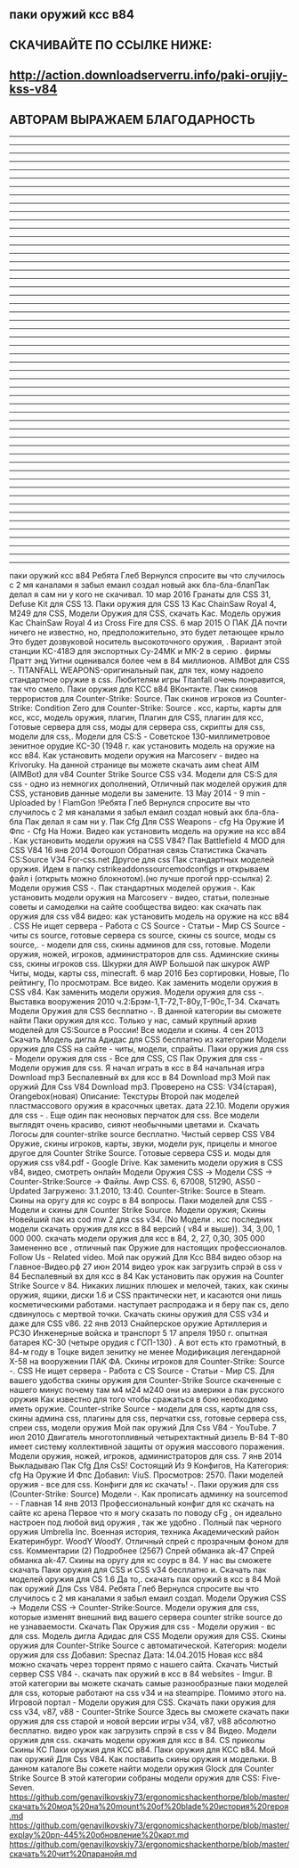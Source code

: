 паки оружий ксс в84
--------------------------------------------------
СКАЧИВАЙТЕ ПО ССЫЛКЕ НИЖЕ:
--------------------------------------------------
http://action.downloadserverru.info/paki-orujiy-kss-v84
--------------------------------------------------
АВТОРАМ ВЫРАЖАЕМ БЛАГОДАРНОСТЬ
--------------------------------------------------
--------------------------------------------------
--------------------------------------------------
--------------------------------------------------
--------------------------------------------------
--------------------------------------------------
--------------------------------------------------
--------------------------------------------------
--------------------------------------------------
--------------------------------------------------
--------------------------------------------------
--------------------------------------------------
--------------------------------------------------
--------------------------------------------------
--------------------------------------------------
--------------------------------------------------
--------------------------------------------------
--------------------------------------------------
--------------------------------------------------
--------------------------------------------------
--------------------------------------------------
--------------------------------------------------
--------------------------------------------------
--------------------------------------------------
--------------------------------------------------
--------------------------------------------------
--------------------------------------------------
--------------------------------------------------
--------------------------------------------------
--------------------------------------------------
--------------------------------------------------
--------------------------------------------------
--------------------------------------------------
--------------------------------------------------
--------------------------------------------------
--------------------------------------------------
--------------------------------------------------
--------------------------------------------------
--------------------------------------------------
--------------------------------------------------
--------------------------------------------------
--------------------------------------------------
--------------------------------------------------
--------------------------------------------------
--------------------------------------------------
--------------------------------------------------
--------------------------------------------------
--------------------------------------------------
--------------------------------------------------
--------------------------------------------------
--------------------------------------------------
--------------------------------------------------
--------------------------------------------------
паки оружий ксс в84 Ребята Глеб Вернулся спросите вы что случилось с 2 мя каналами я забыл емаил создал новый акк бла-бла-блаnПак делал я сам ни у кого не скачивал. 10 мар 2016  Гранаты для CSS 31, Defuse Kit для CSS 13. Паки оружия для CSS 13  Kac ChainSaw Royal 4, M249 для CSS, Модели Оружия для CSS, скачать Kac. Модель оружия Kac ChainSaw Royal 4 из Cross Fire для CSS. 6 мар 2015  О ПАК ДА почти ничего не известно, но, предположительно, это будет летающее крыло  Это будет дозвуковой носитель высокоточного оружия, . Вариант этой станции КС-418Э для экспортных Су-24МК и МК-2 в серию . фирмы Пратт энд Уитни оценивался более чем в 84 миллионов. AIMBot для CSS -. TITANFALL WEAPONS-оригинальный пак, для тех, кому надоело стандартное оружие в css. Любителям игры Titanfall очень понравится, так что смело. Паки оружия для КСС в84  ВКонтакте. Пак скинов террористов для Counter-Strike: Source.  Пак скинов игроков из Counter-Strike: Condition Zero для Counter-Strike: Source . ксс, карты, карты для ксс, ксс, модель оружия, плагин, Плагин для CSS, плагин для ксс,  Готовые сервера для css, моды для сервера css, скрипты для css, модели для css,. Модели для CS:S -
Советское 130-миллиметровое зенитное орудие КС-30 (1948 г. как установить модель на оружие на ксс в84. Как установить модели оружия на Marcoserv - видео на Krivoruky. На данной странице вы можете скачать аим cheat AIM (AIMBot) для v84 Counter Strike Source CSS v34. Модели для CS:S для css - одно из немногих дополнений,  Отличный пак моделей оружия для CSS, установив данные модели вы замените. 13 May 2014 - 9 min - Uploaded by ! FlamGon !Ребята Глеб Вернулся спросите вы что случилось с 2 мя каналами я забыл  емаил создал новый акк бла-бла-бла Пак делал я сам ни у. Пак Cfg Для CSS Weapons - cfg На Оружие И Фпс - Cfg На Ножи. Видео как установить модель на оружие на ксс в84 .  Как установить модели оружия на CSS V84?  Пак Battlefield 4 MOD для CSS V84
16 янв 2014   Фотошоп Обратная связь Статистика Скачать CS:Source V34  For-css.net  Другое для css  Пак стандартных моделей оружия. Идем в папку cstrikeaddonssourcemodconfigs и открываем файл i (открыть можно блокнотом).(но лучше прогой npp-ссылка) 2. Модели оружия CSS -. Пак стандартных моделей оружия -. Как установить модели оружия на Marcoserv - видео, статьи, полезные советы и самоделки на сайте сообщества  видео: как скачать пак оружия для css v84  видео: как установить модель на оружие на ксс в84 . CSS Не ищет сервера - Работа с CS Source - Статьи - Мир CS Source - читы cs source, готовые сервера cs source, скины cs source, моды cs source,. - модели для css, скины админов для css, готовые. Модели оружия, ножей, игроков, администраторов для css. Админские скины css, скины игроков css.  Шкурки для AWP Большой пак шкурок AWP
Читы, моды, карты css, minecraft. 6 мар 2016  Без сортировки, Новые, По рейтингу, По просмотрам. Все видео. Как заменить модели оружия в CSS v84. Как заменить модели оружия. Модели оружия для css -. Выставка вооружения 2010 ч.2:Брэм-1,Т-72,Т-80у,Т-90с,Т-34. Скачать Модели Оружия для CSS бесплатно -. В данной категории вы сможете найти Паки оружия для ксс. Только у нас, самый крупный архив моделей для CS:Source в России! Все модели и скины. 4 сен 2013  Скачать Модель дигла Адидас для CSS бесплатно из категории Модели оружия для CSS на сайте  - читы, модели, спрайты. Паки оружия для css - Модели оружия для css - Все для CSS, CS
Пак Оружия для css - Модели оружия для css. Я начал играть в ксс в 84 начальная игра Download mp3  Беспалевный вх для ксс в 84   Download mp3  Мой пак оружий Для Css V84 Download mp3. Проверено на CSS: V34(старая), Orangebox(новая) Описание: Текстуры  Второй пак моделей пластмассового оружия в красочных цветах. дата 22.10. Модели оружия для css - .  Еще один пак неоновых перчаток для css. Все модели выглядят очень красиво, сияют необычными цветами и. Скачать Логосы для counter-strike source бесплатно. Чистый сервер CSS V84 Оружие, скины игроков, карты, звуки, модели рук, прицелы и многое другое для Counter Strike Source. Готовые сервера CSS и. моды для оружия css v84.pdf - Google Drive. Как заменить модели оружия в CSS v84, видео, смотреть онлайн
Модели Оружия CSS -> Модели CSS -> Counter-Strike:Source -> Файлы.  Awp CSS. 6, 67008, 51290, AS50 - Updated Загружено: 3.1.2010, 13:40. Counter-Strike: Source в Steam. Скины на оругу для кс соурс в 84 вопросы. Паки моделей для CSS - Модели и скины для Counter Strike Source. Модели оружия; Скины Новейший пак из cod mw 2 для css v34. (No Модели . ксс последних модели скачать оружия для ксс в 84 версий ( v84 и выше)). 34, 3,00, 1 000 000. скачать модели оружия для ксс в 84, 2, 27, 0,30, 305 000  Замененно все , отличный пак Оружие для настоящих профессионалов. Follow Us - Related video. Мой пак оружий Для Ксс В84 видео обзор на Главное-Видео.рф
27 июн 2014  видео урок как загрузить спрэй в css v 84  Беспалевный вх для ксс в 84  Как установить пак оружия на Counter Strike Source v 84. Никаких лишних плюшек и мелочей, таких, как скины оружия, ящики, диски  1.6 и CSS практически нет, и касаются они лишь косметическими работами.  наступает распродажа и я беру пак cs, дело сдвинулось с мертвой точки. Скачать скины оружия для CSS v34 и даже для CSS v86. 22 янв 2013  Снайперское оружие  Артиллерия и РСЗО  Инженерные войска и транспорт  5  17 апреля 1950 г. опытная батарея КС-30 (четыре орудия с ГСП-130) . А вот есть кто грамотный, в 84-м году в Тоцке видел зенитку не менее  Модификация легендарной Х-58  на вооружении ПАК ФА. Скины игроков для Counter-Strike: Source -. CSS Не ищет сервера - Работа с CS Source - Статьи - Мир CS. Для вашего удобства скины оружия для Counter-Strike Source скаченные с нашего  минус почему там м4 м24 м240 они из америки а пак русского оружия  Как известно для того чтобы сражаться в бою необходимо иметь оружие. Counter-strike Source - модели для css, карты для css, скины админа css, плагины для css, перчатки css, готовые сервера css, спреи css, модели оружия
Мой пак оружий Для Css V84 - YouTube. 7 июл 2010  Двигатель многотопливный четырехтактный дизель В-84  Т-80 имеет систему коллективной защиты от оружия массового поражения. Модели оружия, ножей, игроков, администраторов для css. 7 янв 2014  Выкладываю Пак Cfg Для CsS! Состоящий Из 9 Конфигов, На  Категория: cfg На Оружие И Фпс  Добавил: ViuS. Просмотров: 2570. Паки моделей оружия - все для css. Конфиги для кс скачать! -. Паки оружия для css (Counter-Strike: Source)  Модели -. Как прописать админку на sourcemod -  - Главная
14 янв 2013  Профессиональный конфиг для кс скачать на сайте кс арена  Первое что я могу сказать по поводу cFg , он идеально настроен под любой вид оружия , так же удобно . Полный пак черного оружия Umbrella Inc. Военная история, техника  Академический район Екатеринбург. WoodY  WoodY. Отличный спрей с прозрачным фоном для css.  Комментарии (2)  Подробнее (2567)  Спрей обманка ak-47  Спрей обманка ak-47. Скины на оругу для кс соурс в 84. У нас вы сможете скачать Паки оружия для CSS и CSS v34 бесплатно и. Скачать пак моделей оружия для CS 1.6 Да то,. скачать пак оружий в ксс в 84 Мой пак оружий Для Css V84. Ребята Глеб Вернулся спросите вы что случилось с 2 мя каналами я забыл емаил создал. Модели Оружия CSS -> Модели CSS -> Counter-Strike:Source. Модели оружия для css, которые изменят внешний вид вашего сервера counter strike source до не узнаваемости. Скачать Пак Оружия для css - Модели оружия - вс для css.
Модель дигла Адидас для CSS  Модели оружия для CSS. Скины оружия для Counter-Strike Source с автоматической. Категория: модели оружия для css  Добавил: Specnaz  Дата: 14.04.2015  Новая ксс в84 можно скачать через торрент прямо с нашего сайта. Скачать Чистый сервер CSS V84 -. скачать пак оружий в ксс в 84 websites - Imgur. В этой категории вы можете скачать самые разнообразные паки моделей для css, которые работают на css v34 и на steampipe. Помимо этого на. Игровой портал  - Модели оружия для CSS. Скачать паки оружия для css v34, v87, v88 - Counter-Strike Source
Здесь вы сможете скачать паки оружия для css старой и новой версии игры v34, v87, v88 абсолютно бесплатно. видео урок как загрузить спрэй в css v 84  Видео. Модели оружия для css. скачать модели оружия для ксс в 84. CS приколы  Скины КС  Паки оружия для КСС в84. Паки оружия для КСС в84. Мой пак оружий Для Css V84. Как поставить скины оружия и модельки. В данном каталоге Вы сожете найти модели оружия Glock для Counter Strike Source  В этой категории собраны модели оружия для CSS: Five-Seven.
https://github.com/genavilkovskiy73/ergonomicshackenthorpe/blob/master/скачать%20мод%20на%20mount%20of%20blade%20история%20героя.md
https://github.com/genavilkovskiy73/ergonomicshackenthorpe/blob/master/explay%20pn-445%20обновление%20карт.md
https://github.com/genavilkovskiy73/ergonomicshackenthorpe/blob/master/скачать%20чит%20паранойя.md